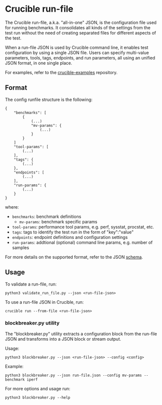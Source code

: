 
# Crucible run-file

The Crucible run-file, a.k.a. "all-in-one" JSON, is the configuration file
used for running benchmarks. It consolidates all kinds of the settings from
the test run without the need of creating separated files for different
aspects of the test.

When a run-file JSON is used by Crucible command line, it enables test
configuration by using a single JSON file. Users can specify multi-value
parameters, tools, tags, endpoints, and run parameters, all using an unified
JSON format, in one single place.

For examples, refer to the [crucible-examples](https://github.com/perftool-incubator/crucible-examples/tree/main/runfile)
repository.

## Format
The config runfile structure is the following:
```
{
    "benchmarks": [
        {
            (...)
            "mv-params": {
                (...)
            }
        }
    ]
    "tool-params": [
        (...)
    ],
    "tags": {
        (...)
    },
    "endpoints": [
        (...)
    ],
    "run-params": {
        (...)
    }
}
```
where:
 * `benchmarks`: benchmark definitions
     * `mv-params`: benchmark specific params
 * `tool-params`: performance tool params, e.g. perf, sysstat, procstat, etc.
 * `tags`: tags to identify the test run in the form of "key":"value"
 * `endpoints`: endpoint definitions and configuration settings
 * `run-params`: addtional (optional) command line params, e.g. number of samples

For more details on the supported format, refer to the JSON [schema](JSON/schema.json).

## Usage

To validate a run-file, run:
```
python3 validate_run_file.py --json <run-file-json> 
```

To use a run-file JSON in Crucible, run:
```
crucible run --from-file <run-file-json>
```

### blockbreaker.py utility

The "blockbreaker.py" utility extracts a configuration block from the
run-file JSON and transforms into a JSON block or stream output.

Usage:
```
python3 blockbreaker.py --json <run-file-json> --config <config>
```
Example:
```
python3 blockbreaker.py --json run-file.json --config mv-params --benchmark iperf
```
For more options and usage run:
```
python3 blockbreaker.py --help
```
